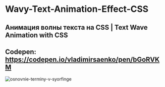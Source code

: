 # Wavy-Text-Animation-Effect-CSS

## Анимация волны текста на CSS | Text Wave Animation with CSS

## Codepen: https://codepen.io/vladimirsaenko/pen/bGoRVKM

![osnovnie-terminy-v-syorfinge](https://user-images.githubusercontent.com/56477695/148945505-ad68d670-9f88-4cfd-9898-bc4b1307b3f5.jpg)
